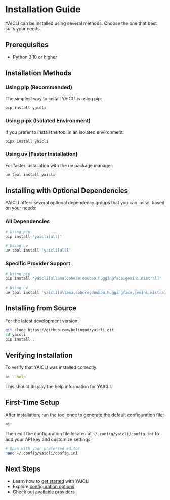 # Installation Guide

YAICLI can be installed using several methods. Choose the one that best suits your needs.

## Prerequisites

- Python 3.10 or higher

## Installation Methods

### Using pip (Recommended)

The simplest way to install YAICLI is using pip:

```bash
pip install yaicli
```

### Using pipx (Isolated Environment)

If you prefer to install the tool in an isolated environment:

```bash
pipx install yaicli
```

### Using uv (Faster Installation)

For faster installation with the uv package manager:

```bash
uv tool install yaicli
```

## Installing with Optional Dependencies

YAICLI offers several optional dependency groups that you can install based on your needs:

### All Dependencies

```bash
# Using pip
pip install 'yaicli[all]'

# Using uv
uv tool install 'yaicli[all]'
```

### Specific Provider Support

```bash
# Using pip
pip install 'yaicli[ollama,cohere,doubao,huggingface,gemini,mistral]'

# Using uv
uv tool install 'yaicli[ollama,cohere,doubao,huggingface,gemini,mistral]'
```

## Installing from Source

For the latest development version:

```bash
git clone https://github.com/belingud/yaicli.git
cd yaicli
pip install .
```

## Verifying Installation

To verify that YAICLI was installed correctly:

```bash
ai --help
```

This should display the help information for YAICLI.

## First-Time Setup

After installation, run the tool once to generate the default configuration file:

```bash
ai
```

Then edit the configuration file located at `~/.config/yaicli/config.ini` to add your API key and customize settings:

```bash
# Open with your preferred editor
nano ~/.config/yaicli/config.ini
```

## Next Steps

- Learn how to [get started](getting-started.md) with YAICLI
- Explore [configuration options](usage/configuration.md)
- Check out [available providers](providers/overview.md)
